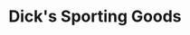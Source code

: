 ---
title: "Dick's Sporting Goods"
url: /cincinnati/dicks-sporting-goods-eastgate-south-drive/
shop: sports
---